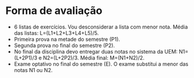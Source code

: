# Forma de avaliação

- 6 listas de exercícios. Vou desconsiderar a lista com menor nota. Média das listas: L=(L1+L2+L3+L4+L5)/5.
- Primeira prova na metade do semestre (P1).
- Segunda prova no final do semestre (P2).
- No final da disciplina devo entregar duas notas no sistema da UEM: N1=(L+2P1)/3 e N2=(L+2P2)/3. Média final: M=(N1+N2)/2.
- Exame optativo no final do semestre (E). O exame substitui a menor das notas N1 ou N2.
